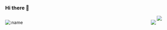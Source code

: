 ### Hi there 👋

[<img align="right" src="https://github-readme-stats.vercel.app/api?username=guobang-yoo&show_icons=true&title_color=2bbc8a&text_color=c9cacc&icon_color=d480aa&bg_color=1d1f21"/>](https://github.com/guobang-yoo)



[<img align="right" src="https://github-readme-stats.vercel.app/api/top-langs/?username=guobang-yoo&layout=compact"/>](https://github.com/guobang-yoo)
---

![:name](https://count.getloli.com/get/@guobang-yoo?theme=rule34)
